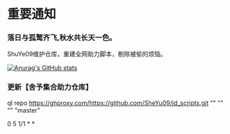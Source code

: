 # 重要通知

### 落日与孤鹜齐飞,秋水共长天一色。

ShuYe09维护仓库，重建全网助力脚本，剔除被偷的烦恼。

[![Anurag's GitHub stats](https://github-readme-stats.vercel.app/api?username=SheYu09&bg_color=30,e96443,904e95&title_color=fff&text_color=fff)](https://github.com/anuraghazra/github-readme-stats)





### 更新【舍予集合助力仓库】

ql repo https://ghproxy.com/https://github.com/SheYu09/jd_scripts.git "" "" "" "master"

0 5 1/1 * *
